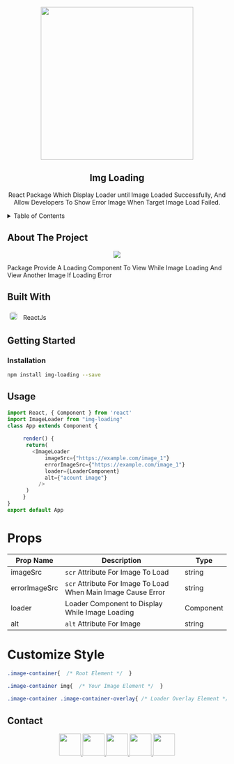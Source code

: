 <br />
<div align="center">
  <a href="https://github.com/ehabAbdelMawla/img-loading">
   <img src="https://user-images.githubusercontent.com/51888513/189497092-eeb07586-b190-45fb-b29b-95fc42f3c469.gif" width="350"  />
  </a>
  <h2 align="center">Img Loading</h2>
  <p align="center">
 React Package Which Display Loader until Image Loaded Successfully, And Allow Developers To Show Error Image When Target Image Load Failed.
  </p>
</div>

<!-- TABLE OF CONTENTS -->
<details>
  <summary>Table of Contents</summary>
  <ul>
    <li>
      <a href="#about-the-project">About The Project</a>
    </li>
    <li><a href="#built-with">Built With</a></li>
        <li><a href="#installation">Installation</a></li>
    <li><a href="#usage">Usage</a></li>
    <li><a href="#contact">Contact</a></li>
  </ul>
</details>

<!-- ABOUT THE PROJECT -->
## About The Project

<p align="center">
 <img src="https://user-images.githubusercontent.com/51888513/132089942-f2138b6b-dc06-43a4-b053-1e70b94ca977.gif"   />
 
  <p>Package Provide A Loading Component To View While Image Loading And View Another Image If Loading Error </p>

## Built With

 <kbd><img src="https://user-images.githubusercontent.com/51888513/188966114-ac50454b-7d33-4985-98f9-231b6ecea713.png" width="18" style="border-radius:5px; margin:5px"/> </kbd> ReactJs <br/>

 <!-- GETTING STARTED -->
## Getting Started 
  
### Installation

```sh
npm install img-loading --save
```

<!-- USAGE EXAMPLES -->
## Usage

```js
import React, { Component } from 'react'
import ImageLoader from "img-loading"
class App extends Component {
  
     render() {
      return(
        <ImageLoader 
            imageSrc={"https://example.com/image_1"}
            errorImageSrc={"https://example.com/image_1"}  
            loader={LoaderComponent}
            alt={"acount image"}
          />
      )
     }
}
export default App

```
# Props
| Prop Name  | Description | Type |
| ------------- | ------------- |------------- |
| imageSrc  | `scr` Attribute For Image To Load | string |
| errorImageSrc | `scr` Attribute For Image To Load When Main Image Cause Error | string |
| loader  | Loader Component to Display While Image Loading | Component |
| alt  | `alt` Attribute For Image  | string |

# Customize Style
```css
.image-container{  /* Root Element */  }
 
.image-container img{  /* Your Image Element */  }

.image-container .image-container-overlay{ /* Loader Overlay Element */   }

```

<!-- CONTACT -->
## Contact
<p align="center">
<a  href="mailto:eabdo1474@gmail.com">
 <img src="https://user-images.githubusercontent.com/51888513/188922645-da22d955-0b02-46d9-8145-564b54316d87.png" width="50"/> 
</a>
<a href="https://www.youtube.com/channel/UCnoe7bD7w2fWYlNzqY3qjLA">
<img src="https://user-images.githubusercontent.com/51888513/188924271-4554ab67-60b6-46db-9d38-b5d284bfc324.png" width="50"/>
</a>
<a href="https://www.linkedin.com/in/ehab-abdel-mawla-9b20aa183">
<img src="https://user-images.githubusercontent.com/51888513/188924356-4578aa1f-26c0-4310-a16d-f4eb3c891b8d.png" width="50"/>
</a>
<a href="https://codepen.io/ehabAbdelMola"><img src="https://user-images.githubusercontent.com/51888513/188924374-5169b372-1eda-4639-95b7-ceacbe31b861.png"   width="50"/> </a>
<a href="https://www.instagram.com/abdoehab4551/"><img src="https://user-images.githubusercontent.com/51888513/188924858-1b4bd316-4259-4f22-be15-0872c31ebc12.png"   width="50"/> </a>

</p>


